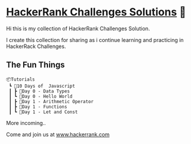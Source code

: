 # [HackerRank Challenges Solutions](https://www.hackerrank.com/) :raised_hands:

Hi this is my collection of HackerRank Challenges Solution.

I create this collection for sharing as i continue learning and practicing in HackerRack Challenges.

## The Fun Things
```
📦Tutorials
 ┗ 📂10 Days of  Javascript
 ┃ ┣ 📂Day 0 - Data Types
 ┃ ┗ 📂Day 0 - Hello World
 ┃ ┣ 📂Day 1 - Arithmetic Operator
 ┃ ┣ 📂Day 1 - Functions
 ┃ ┗ 📂Day 1 - Let and Const
 ```

 More incoming..

 Come and join us at www.hackerrank.com